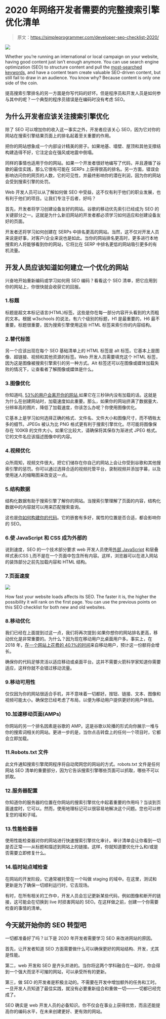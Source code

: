 # 2020 年网络开发者需要的完整搜索引擎优化清单

> 原文：<https://simpleprogrammer.com/developer-seo-checklist-2020/>

![](img/ca884b6e030dd860cd5fac0fbb448011.png)

Whether you’re running an international or local campaign on your website, having good content just isn’t enough anymore. You can use search engine optimization (SEO) to structure content and pull the [most-searched keywords](https://propelrr.com/most-searched-near-me/), and have a content team create valuable SEO-driven content, but still fail to draw in an audience. You know why? Because content is only one side of the coin.

提高搜索引擎排名的另一方面是你写代码的好坏。但是程序员和开发人员是如何参与其中的呢？一个典型的程序员错误是在编码时没有考虑 SEO。

## 为什么开发者应该关注搜索引擎优化

除了 SEO 可以增加你的收入这一事实之外，开发者应该关心 SEO，因为它对你的网站在搜索引擎结果页面上的排名起着至关重要的作用。

把你的网站想象成一个内部设计精美的房子。如果地基、墙壁、屋顶和其他支撑结构建造得不好，它注定会在强风或地震中倒塌。

同样的事情也适用于你的网站。如果一个开发者很好地编写了代码，并且遵循了谷歌的最佳实践，那么它很有可能在 SERPs 上获得很高的排名。另一方面，错误会影响访问你的网页的人数，它的可见性，并最终影响你的潜在利润，因为你的网站会受到搜索引擎的处罚。

Web 开发人员可以从了解如何做 SEO 中受益，这不仅有利于他们的职业发展，也有利于他们的项目。让我们专注于后者，好吗？

首先，开发者将学习创建设备友好的网站。谷歌的移动优先索引已经成为 SEO 的关键部分之一。这就是为什么新旧网站的开发者都必须学习如何适应和创建设备友好的页面。

开发者还将学习如何创建在 SERPs 中排名更高的网站。当然，这不仅对开发人员来说是好事，对客户/企业来说也是如此。当你的网站排名更高时，更多进行本地搜索的人将能够看到你的网站，它将比在 SERP 中排名更低的网站吸引更多的有机流量。

## 开发人员应该知道如何建立一个优化的网站

兴奋地开始重新编码或学习如何用 SEO 编码？看看这个 SEO 清单，把它应用到你的网站上，你很快就会收获它的回报。

### 1.标题

标题是超文本标记语言(HTML)标签。这些是你在每一部分内容开头看到的大而粗的文本。根据 w3schools 的说法，有六个级别的标题，H1 是最重要的，H6 最不重要。标题很重要，因为搜索引擎使用这些 HTML 标签来索引你的内容结构。

### 2.替代标签

另一个应该出现在每个 SEO 基础清单上的 HTML 标签是 alt 标签。它基本上是图像、超链接、视频和其他资源的标签。Web 开发人员需要填充这个 HTML 标签，因为这是图像被搜索引擎索引的另一种方式。Alt 标签还可以在图像或媒体加载失败的情况下，让查看者了解图像或媒体是什么。

### 3.图像优化

你知道吗, [53%的用户会离开你的网站](https://www.thinkwithgoogle.com/marketing-resources/data-measurement/mobile-page-speed-new-industry-benchmarks/),如果它在三秒钟内没有加载的话。这就是为什么在创建网站时，加载速度如此重要。那么，如果你的网站挤满了数据量大、分辨率高的图片，降低了加载速度，你该怎么办呢？你使用图像优化。

它基本上是学习如何选择正确的格式、文件名、文件大小和图像尺寸，而不牺牲太多的细节。JPEGs 被认为比 PNG 格式更有利于搜索引擎优化。尽可能将图像保存在 100KB 的文件大小。如果它比较大，请确保将其保存为渐进式 JPEG 格式。它的文件名应该描述图像中的内容。

### 4.视频优化

众所周知，视频文件很大。把它们储存在你自己的网站上会让你受到谷歌和其他搜索引擎的惩罚。你可以通过选择合适的视频托管平台，录制视频并添加字幕，以及使用迷人的缩略图来改变这一点。

### 5.结构数据

结构化数据有助于搜索引擎了解你的网站。当搜索引擎理解了页面的内容，结构化数据中的内容就可以用来匹配搜索查询。

这也是[你如何构建你的代码](http://www.amazon.com/exec/obidos/ASIN/0262510871/makithecompsi-20)。它的嵌套有多好，属性的位置是否合适，都会影响你的 SEO。

### 6.使 JavaScript 和 CSS 成为外部的

说到速度，SEO 的一个技术部分要求 web 开发人员使用[外部 JavaScript](http://www.amazon.com/exec/obidos/ASIN/0596517742/makithecompsi-20) 和层叠样式表(CSS ),而不是在一个页面中包含所有内容。这样，浏览器可以在进入网站的装饰部分之前先加载内容和 HTML 结构。

### 7.页面速度

![](img/eee30379db0f6ad7e0c8d38e8d414c82.png)

How fast your website loads affects its SEO. The faster it is, the higher the possibility it will rank on the first page. You can use the previous points on this SEO checklist for both new and old websites.

### 8.移动优化

我们已经在上面提到过这一点，我们将再次提到:如果你想你的网站排名更高，移动优化是非常重要的。为什么？因为现在移动用户比桌面用户多。事实上，在 2018 年，[在一个网站上花费的 40.1%的时间](https://www.broadbandsearch.net/blog/mobile-desktop-internet-usage-statistics)来自移动用户，预计这一份额将会增长。

确保你的代码足够灵活以适应移动或桌面平台。这并不需要火箭科学家知道你需要适应，这样你就不会错过移动流量。

### 9.移动可用性

仅仅因为你的网站很适合手机，并不意味着一切都好。按钮、链接、文本、图像和视频可能太小。确保您已经考虑了布局，以便为移动用户提供更好的用户体验。

### 10.加速移动页面(AMPs)

你网站的另一个排名因素是谷歌的 AMP。这是谷歌以轮播的形式向你展示一堆与你的搜索词相关的网站。更进一步的是，当你点击转盘上的任何一个项目时，它都会立即加载。

### 11.Robots.txt 文件

此文件通知搜索引擎爬网程序将自动爬网您的网站的方式。robots.txt 文件是任何网站 SEO 清单的重要部分，因为它告诉搜索引擎哪些页面可以抓取，哪些不可以抓取。

### 12.服务器配置

你知道你的服务器的位置在你网站的搜索引擎优化中起着重要的作用吗？当谈到页面速度时，它可以。然而，使用地理标记可以很容易地解决这个问题。您也可以修复您的域和子域。

### 13.性能检查器

使用性能检查器对你的网站进行快速搜索引擎优化审计。审计清单会让你看到一切是否正常——从标题和描述到网站上的链接。这样，你就知道要优化什么和/或是否需要立即修复什么。

### 14.临时站点域检查

在网站的开发阶段，它通常被托管在一个叫做 staging 的域中。在这里，测试和更新是为了确保一切顺利运行时，它去现场。

有时，在所有相关的工作中，开发人员会忘记更新某些代码，例如图像和断开的链接，这可能会在切换到 live 时损害网站的 SEO。在这样做之前，创建一个你需要检查的事情的清单。

## 今天就开始你的 SEO 转型吧

一切都准备好了吗？以下是 2020 年开发者需要学习 SEO 来改进网站的原因。

首先，让开发者知道 SEO 方面需要做什么可以确保更好的网站结构、开发，尤其是性能。

第二，web 开发和 SEO 是齐头并进的。当你将这两个学科融合在一起时，你会得到一个强大而坚不可摧的网站，可以承受所有的更新。

第三，做 SEO 的开发者是积极主动的。不需要在开发中增加额外的任务和工时。一旦开发人员知道了最佳实践，就没有必要重新组合和重做一切——一切都已经完成了。

SEO 确实是 web 开发人员的必备知识。你不仅会在事业上获得优势，而且还能提高你的编码水平，在未来创建更好、更有效的网站。